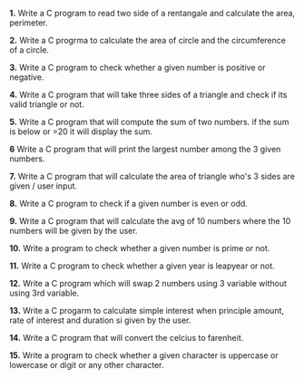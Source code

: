 **1.** Write a C program to read two side of a rentangale and calculate the area, perimeter.

**2.** Write a C progrma to calculate the area of circle and the circumference of a circle.

**3.** Write a C program to check whether a given number is positive or negative.

**4.** Write a C program that will take three sides of a triangle and check if its valid triangle or not.

**5.** Write a C program that will compute the sum of two numbers. if the sum is below or =20 it will display the sum.

**6** Write a C program that will print the largest number among the 3 given numbers.

**7.** Write a C program that will calculate the area of triangle who's 3 sides are given / user input.

**8.** Write a C program to check if a given number is even or odd.

**9.** Write a C program that will calculate the avg of 10 numbers where the 10 numbers will be given by the user.

**10.** Write a program to check whether a given number is prime or not.

**11.** Write a C program to check whether a given year is leapyear or not.

**12.** Write a C program which will swap 2 numbers using 3 variable without using 3rd variable.

**13.** Write a C progarm to calculate simple interest when principle amount, rate of interest and duration si given by the user.

**14.** Write a C program that will convert the celcius to farenheit. 

**15.** Write a program to check whether a given character is uppercase or lowercase or digit or any other character.